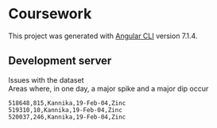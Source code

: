 # Coursework

This project was generated with [Angular CLI](https://github.com/angular/angular-cli) version 7.1.4.

## Development server

Issues with the dataset\
Areas where, in one day, a major spike and a major dip occur
```
518648,815,Kannika,19-Feb-04,Zinc
519310,10,Kannika,19-Feb-04,Zinc
520037,246,Kannika,19-Feb-04,Zinc
``` 

